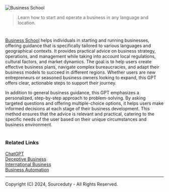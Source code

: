 ![Business School](https://github.com/user-attachments/assets/7a54e28e-0ee4-48c0-b2cb-09cc7f4deaf0)

> Learn how to start and operate a business in any language and location.

#

[Business School](https://chatgpt.com/g/g-JD2UAYNE6-business-school) helps individuals in starting and running businesses, offering guidance that is specifically tailored to various languages and geographical contexts. It provides practical advice on business strategy, operations, and management while taking into account local regulations, cultural factors, and market dynamics. The goal is to help users create effective business plans, navigate complex bureaucracies, and adapt their business models to succeed in different regions. Whether users are new entrepreneurs or seasoned business owners looking to expand, this GPT offers clear, actionable steps to support their journey.

In addition to general business guidance, this GPT emphasizes a personalized, step-by-step approach to problem-solving. By asking targeted questions and offering multiple-choice options, it helps users make informed decisions at each stage of their business development. This method ensures that the advice is relevant and practical, catering to the specific needs of the user based on their unique circumstances and business environment.

#
### Related Links

[ChatGPT](https://github.com/sourceduty/ChatGPT)
<br>
[Deceptive Business](https://github.com/sourceduty/Deceptive_Business)
<br>
[International Business](https://github.com/sourceduty/International_Business)
<br>
[Business Automation](https://github.com/sourceduty/Business_Automation)

***
Copyright (C) 2024, Sourceduty - All Rights Reserved.

